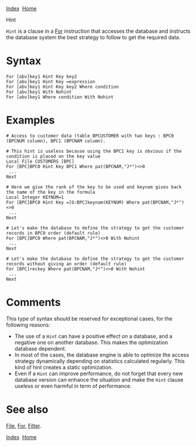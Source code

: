[Index](index.html)  [Home](getting-started_home.html)

Hint

`Hint` is a clause in a [For](4gl_for.html) instruction that accesses the database and instructs the database system the best strategy to follow to get the required data.

# Syntax

```
For [abv]key1 Hint Key key2
For [abv]key1 Hint Key =expression
For [abv]key1 Hint Key key2 Where condition 
For [abv]key1 With Nohint
For [abv]key1 Where condition With Nohint
```

# Examples

```
# Access to customer data (table BPCUSTOMER with two keys : BPC0 (BPCNUM column), BPC1 (BPCNAM column).

# This hint is useless because using the BPC1 key is obvious if the condition is placed on the key value
Local File CUSTOMERS [BPC]
For [BPC]BPC0 Hint Key BPC1 Where pat(BPCNAM,"J*")<>0
 ...
Next

# Here we give the rank of the key to be used and keynam gives back the name of the key in the formula
Local Integer KEYNUM=1
For [BPC]BPC0 Hint Key =[G:BPC]keynam(KEYNUM) Where pat(BPCNAM,"J*")<>0
 ...
Next

# Let's make the database to define the strategy to get the customer records in BPC0 order (default rule)
For [BPC]BPC0 Where pat(BPCNAM,"J*")<>0 With Nohint
 ...
Next

# Let's make the database to define the strategy to get the customer records without giving an order (default rule)
For [BPC]reckey Where pat(BPCNAM,"J*")<>0 With Nohint
 ...
Next
```

# Comments

This type of syntax should be reserved for exceptional cases, for the following reasons:

* The use of a `Hint` can have a positive effect on a database, and a negative one on another database. This makes the optimization database dependent.
* In most of the cases, the database engine is able to optimize the access strategy dynamically depending on statistics calculated regularly. This kind of hint creates a static optimization.
* Even if a `Hint` can improve performance, do not forget that every new database version can enhance the situation and make the `Hint` clause useless or even harmful in term of performance.

# See also

[File](4gl_file.html), [For](4gl_for.html), [Filter](4gl_filter.html).

  

[Index](index.html)  [Home](getting-started_home.html)